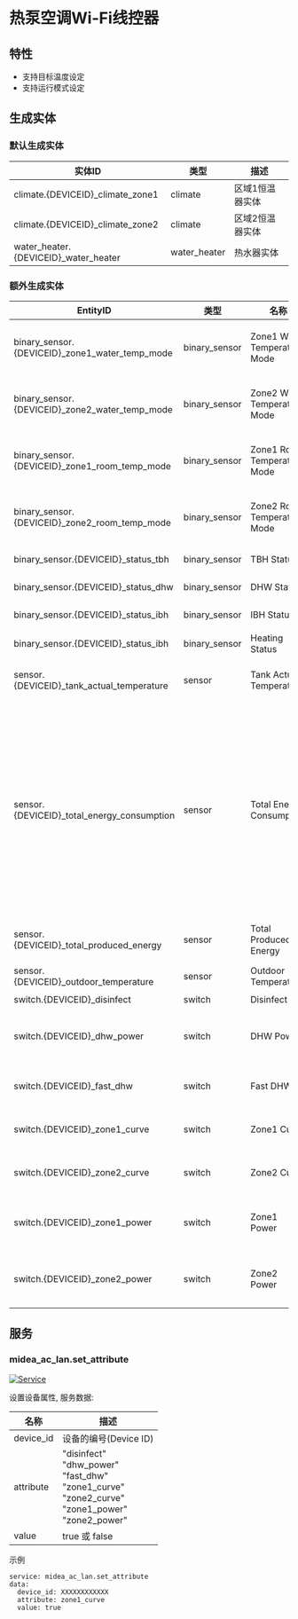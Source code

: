 # 热泵空调Wi-Fi线控器
## 特性
- 支持目标温度设定
- 支持运行模式设定

## 生成实体
### 默认生成实体
| 实体ID                                 | 类型           | 描述       |
|--------------------------------------|--------------|----------|
| climate.{DEVICEID}_climate_zone1     | climate      | 区域1恒温器实体 |
| climate.{DEVICEID}_climate_zone2     | climate      | 区域2恒温器实体 |
| water_heater.{DEVICEID}_water_heater | water_heater | 热水器实体    |

### 额外生成实体

| EntityID                                       | 类型            | 名称                           | 描述                                   |
|------------------------------------------------|---------------|------------------------------|--------------------------------------|
| binary_sensor.{DEVICEID}_zone1_water_temp_mode | binary_sensor | Zone1 Water Temperature Mode | 区域1水温模式                              |
| binary_sensor.{DEVICEID}_zone2_water_temp_mode | binary_sensor | Zone2 Water Temperature Mode | 区域2水温模式                              |
| binary_sensor.{DEVICEID}_zone1_room_temp_mode  | binary_sensor | Zone1 Room Temperature Mode  | 区域1室温模式                              |
| binary_sensor.{DEVICEID}_zone2_room_temp_mode  | binary_sensor | Zone2 Room Temperature Mode  | 区域2室温模式                              |
| binary_sensor.{DEVICEID}_status_tbh            | binary_sensor | TBH Status                   | TBH状态                                |
| binary_sensor.{DEVICEID}_status_dhw            | binary_sensor | DHW Status                   | DHW状态                                |
| binary_sensor.{DEVICEID}_status_ibh            | binary_sensor | IBH Status                   | IBH状态                                |
| binary_sensor.{DEVICEID}_status_ibh            | binary_sensor | Heating Status               | 加热状态                                 |
| sensor.{DEVICEID}_tank_actual_temperature      | sensor        | Tank Actual Temperature      | 水箱实际温度                               |
| sensor.{DEVICEID}_total_energy_consumption     | sensor        | Total Energy Consumption     | 总能耗。</br>第一个值可能会延迟，因为更新仅在设备处于活动状态时发送 |
| sensor.{DEVICEID}_total_produced_energy        | sensor        | Total Produced Energy        | 总计产生能量                               |
| sensor.{DEVICEID}_outdoor_temperature          | sensor        | Outdoor Temperature          | 室外温度                                 |
| switch.{DEVICEID}_disinfect                    | switch        | Disinfect                    | 消毒                                   |
| switch.{DEVICEID}_dhw_power                    | switch        | DHW Power                    | 生活热水电源开关                             |
| switch.{DEVICEID}_fast_dhw                     | switch        | Fast DHW                     | 快速生活热水                               |
| switch.{DEVICEID}_zone1_curve                  | switch        | Zone1 Curve                  | 区域1曲线                                |
| switch.{DEVICEID}_zone2_curve                  | switch        | Zone2 Curve                  | 区域2曲线                                |
| switch.{DEVICEID}_zone1_power                  | switch        | Zone1 Power                  | 区域1恒温器开关                             |
| switch.{DEVICEID}_zone2_power                  | switch        | Zone2 Power                  | 区域2恒温器开关                             |

## 服务

### midea_ac_lan.set_attribute

[![Service](https://my.home-assistant.io/badges/developer_call_service.svg)](https://my.home-assistant.io/redirect/developer_call_service/?service=midea_ac_lan.set_attribute)

设置设备属性, 服务数据:

| 名称        | 描述                                                                                                                 |
|-----------|--------------------------------------------------------------------------------------------------------------------|
| device_id | 设备的编号(Device ID)                                                                                                   |
| attribute | "disinfect"<br/>"dhw_power"<br/>"fast_dhw"<br/>"zone1_curve"<br/>"zone2_curve"<br/>"zone1_power"<br/>"zone2_power" |
| value     | true 或 false                                                                                                       |

示例
```
service: midea_ac_lan.set_attribute
data:
  device_id: XXXXXXXXXXXX
  attribute: zone1_curve
  value: true
```